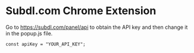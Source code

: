 
# Subdl.com Chrome Extension

Go to https://subdl.com/panel/api to obtain the API key and then change it in the popup.js file.

```
const apiKey = "YOUR_API_KEY";
````



